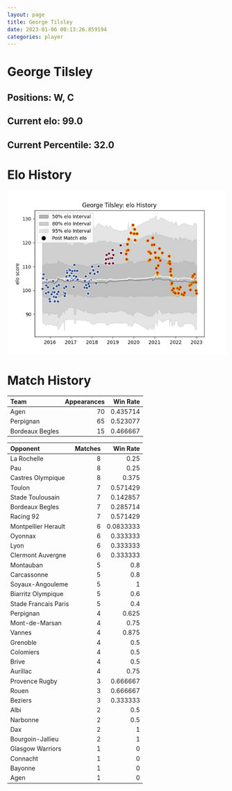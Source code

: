 ```yaml
---  
layout: page  
title: George Tilsley  
date: 2023-01-06 00:13:26.859194  
categories: player  
---
```

# George Tilsley

## Positions: W, C

## Current elo: 99.0

## Current Percentile: 32.0

# Elo History


![elo history](history_GeorgeTilsley.png)
# Match History


| Team            |   Appearances |   Win Rate |
|:----------------|--------------:|-----------:|
| Agen            |            70 |   0.435714 |
| Perpignan       |            65 |   0.523077 |
| Bordeaux Begles |            15 |   0.466667 |

| Opponent             |   Matches |   Win Rate |
|:---------------------|----------:|-----------:|
| La Rochelle          |         8 |  0.25      |
| Pau                  |         8 |  0.25      |
| Castres Olympique    |         8 |  0.375     |
| Toulon               |         7 |  0.571429  |
| Stade Toulousain     |         7 |  0.142857  |
| Bordeaux Begles      |         7 |  0.285714  |
| Racing 92            |         7 |  0.571429  |
| Montpellier Herault  |         6 |  0.0833333 |
| Oyonnax              |         6 |  0.333333  |
| Lyon                 |         6 |  0.333333  |
| Clermont Auvergne    |         6 |  0.333333  |
| Montauban            |         5 |  0.8       |
| Carcassonne          |         5 |  0.8       |
| Soyaux-Angouleme     |         5 |  1         |
| Biarritz Olympique   |         5 |  0.6       |
| Stade Francais Paris |         5 |  0.4       |
| Perpignan            |         4 |  0.625     |
| Mont-de-Marsan       |         4 |  0.75      |
| Vannes               |         4 |  0.875     |
| Grenoble             |         4 |  0.5       |
| Colomiers            |         4 |  0.5       |
| Brive                |         4 |  0.5       |
| Aurillac             |         4 |  0.75      |
| Provence Rugby       |         3 |  0.666667  |
| Rouen                |         3 |  0.666667  |
| Beziers              |         3 |  0.333333  |
| Albi                 |         2 |  0.5       |
| Narbonne             |         2 |  0.5       |
| Dax                  |         2 |  1         |
| Bourgoin-Jallieu     |         2 |  1         |
| Glasgow Warriors     |         1 |  0         |
| Connacht             |         1 |  0         |
| Bayonne              |         1 |  0         |
| Agen                 |         1 |  0         |